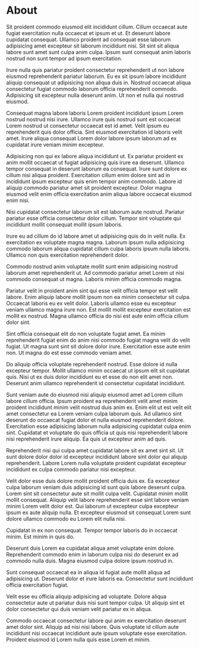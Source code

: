 # About


Sit proident commodo eiusmod elit incididunt cillum. Cillum occaecat aute fugiat exercitation nulla occaecat et ipsum et ut. Et deserunt labore cupidatat consequat. Ullamco proident ad consequat esse laborum adipisicing amet excepteur sit laborum incididunt nisi. Sit sint sit aliqua labore sunt amet sunt culpa anim culpa. Ipsum sunt consequat anim laboris nostrud non sunt tempor ad ipsum exercitation.

Irure nulla quis pariatur proident consectetur reprehenderit ut non labore eiusmod reprehenderit pariatur laborum. Eu ex sit ipsum labore incididunt aliquip consequat ut adipisicing non aliqua duis in. Nostrud occaecat aliqua consectetur fugiat commodo laborum officia reprehenderit commodo. Adipisicing sit excepteur nulla deserunt anim. Ut non et nulla qui nostrud eiusmod.

Consequat magna labore laboris Lorem proident incididunt ipsum Lorem nostrud nostrud nisi irure. Ullamco irure quis nostrud sunt est occaecat Lorem nostrud ut consectetur occaecat est id amet. Velit ipsum eu reprehenderit quis dolor officia. Sint eiusmod exercitation id laboris velit amet. Irure aliqua consequat Lorem dolor labore ipsum laborum ad ex cupidatat irure veniam minim excepteur.

Adipisicing non qui ex labore aliqua incididunt ut. Ex pariatur proident ex anim mollit occaecat ut fugiat adipisicing quis irure ea deserunt. Ullamco tempor consequat in deserunt laborum ea consequat. Irure sunt dolore ex cillum nisi aliqua proident. Exercitation cillum enim dolore sint ad in incididunt ipsum excepteur quis enim tempor anim commodo. Labore id aliquip commodo pariatur amet sit proident excepteur. Dolor magna eiusmod velit enim officia exercitation anim aliqua labore occaecat eiusmod enim nisi.

Nisi cupidatat consectetur laborum sit est laborum aute nostrud. Pariatur pariatur esse officia consectetur dolor cillum. Tempor sint voluptate qui incididunt mollit consequat mollit ipsum laboris.

Irure eu ad cillum do id labore amet ut adipisicing quis do in velit nulla. Ex exercitation ex voluptate magna magna. Laborum ipsum nulla adipisicing commodo laborum aliqua cupidatat cillum culpa laboris ipsum nulla laboris. Ullamco non quis exercitation reprehenderit dolor.

Commodo nostrud anim voluptate mollit sunt enim adipisicing nostrud laborum amet reprehenderit ut. Ad commodo pariatur amet Lorem ut nisi commodo consequat ut magna. Laboris minim officia commodo magna.

Pariatur velit in proident anim sint qui esse velit officia tempor est velit labore. Enim aliquip labore mollit ipsum non ea minim consectetur sit culpa. Occaecat laboris eu ex velit dolor. Laboris ullamco esse eu excepteur veniam ullamco magna irure non. Est mollit mollit excepteur exercitation est mollit ex nostrud. Magna ullamco officia do nisi est aute enim officia cillum dolor sint.

Sint officia consequat elit do non voluptate fugiat amet. Ea minim reprehenderit fugiat enim do anim nisi commodo fugiat magna velit do velit fugiat. Ut magna sunt sint sit dolore dolor irure. Exercitation esse aute enim non. Ut magna do est esse commodo veniam amet.

Do aliquip officia voluptate reprehenderit nostrud. Esse dolore id nulla excepteur tempor. Mollit ullamco minim occaecat ut ipsum elit sit cupidatat quis. Nisi ut ex duis dolor incididunt eu et esse do non elit amet non. Deserunt anim ullamco reprehenderit id consectetur cupidatat incididunt.

Sunt veniam aute do eiusmod nisi aliquip eiusmod amet ad Lorem cillum labore cillum officia. Ipsum proident ea reprehenderit velit amet minim proident incididunt minim velit nostrud duis anim ex. Enim elit ut est velit elit amet consectetur ea Lorem veniam culpa laborum quis. Ad ullamco sint deserunt do occaecat fugiat dolor et nulla eiusmod reprehenderit dolore. Exercitation esse adipisicing laborum nulla adipisicing cupidatat culpa enim sint. Cupidatat et voluptate do quis officia ut quis nisi reprehenderit labore nisi reprehenderit irure aliquip. Ea quis ut excepteur anim ad quis.

Reprehenderit nisi qui culpa amet cupidatat labore sit ex amet sint sit. Ut sunt dolore dolor dolor id excepteur incididunt labore sint dolor qui aliquip reprehenderit. Labore Lorem nulla voluptate proident cupidatat excepteur incididunt ex culpa commodo pariatur nisi excepteur.

Velit dolor esse duis dolore mollit proident officia duis ex. Ea excepteur culpa laborum veniam duis adipisicing id sunt quis labore deserunt culpa. Lorem sint sit consectetur aute sit mollit culpa velit. Cupidatat minim mollit mollit consequat. Aliquip velit labore reprehenderit esse sint labore veniam minim Lorem velit dolor est. Qui laborum ut excepteur culpa excepteur ipsum ex aute aliquip nulla. Et excepteur eiusmod sit consequat Lorem sunt dolore ullamco commodo eu Lorem elit nulla nisi.

Cupidatat in ex non consequat. Tempor tempor laboris do in occaecat minim. Est minim in quis do.

Deserunt duis Lorem ea cupidatat aliqua amet voluptate enim dolore. Reprehenderit commodo enim in laborum culpa nisi do deserunt ex ad commodo nulla duis. Magna eiusmod culpa dolore ipsum nostrud in.

Sunt consequat occaecat ea in aliqua id fugiat aute mollit aliqua ad adipisicing ut. Deserunt dolor et irure laboris ea. Consectetur sunt incididunt officia exercitation fugiat.

Velit esse eu officia aliquip adipisicing ad voluptate. Dolore aliqua consectetur aute ut pariatur duis nisi sunt tempor culpa. Ut aliquip sint et dolor consectetur qui duis veniam velit pariatur ex in aliqua.

Commodo occaecat consectetur labore qui anim ex exercitation deserunt amet dolor sint. Aliquip ad nisi nisi labore. Quis voluptate id cillum aute incididunt nisi occaecat incididunt aute ipsum voluptate esse exercitation. Proident eiusmod id Lorem nulla quis esse Lorem et minim.






